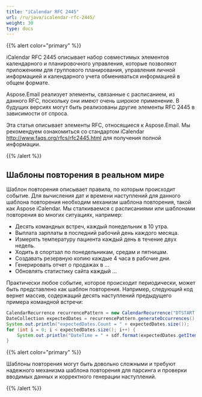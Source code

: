 ```yaml
---
title: "iCalendar RFC 2445"
url: /ru/java/icalendar-rfc-2445/
weight: 30
type: docs
---
```



{{% alert color="primary" %}} 

iCalendar RFC 2445 описывает набор совместимых элементов календарного и планировочного управления, которые позволяют приложениям для группового планирования, управления личной информацией и календарного учета обмениваться информацией в общем формате.

Aspose.Email реализует элементы, связанные с расписанием, из данного RFC, поскольку они имеют очень широкое применение. В будущих версиях могут быть реализованы другие элементы RFC 2445 в зависимости от спроса.

Эта статья описывает элементы RFC, относящиеся к Aspose.Email. Мы рекомендуем ознакомиться со стандартом iCalendar <http://www.faqs.org/rfcs/rfc2445.html> для получения полной информации.

{{% /alert %}} 
## **Шаблоны повторения в реальном мире**
Шаблон повторения описывает правила, по которым происходит событие. Для вычисления дат и времени наступлений для данного шаблона повторения необходим механизм шаблона повторения, такой как Aspose iCalendar.
Мы сталкиваемся с расписаниями или шаблонами повторения во многих ситуациях, например:

- Десять командных встреч, каждый понедельник в 10 утра.
- Выплата зарплаты в последний рабочий день каждого месяца.
- Измерять температуру пациента каждый день в течение двух недель.
- Ходить в спортзал по понедельникам, средам и пятницам.
- Создавать резервную копию каждые 4 часа в рабочие дни.
- Генерировать отчет о продажах в …
- Обновлять статистику сайта каждый …

Практически любое событие, которое происходит периодически, может быть представлено как шаблон повторения. Например, следующий код вернет массив, содержащий десять наступлений предыдущего примера командной встречи: 

~~~java
CalendarRecurrence recurrencePattern = new CalendarRecurrence("DTSTART:20040301T100000\nRRULE:FREQ=WEEKLY;COUNT=10;BYDAY=MO");
DateCollection expectedDates = recurrencePattern.generateOccurrences();
System.out.println("expectedDates.Count = " + expectedDates.size());
for (int i = 0; i < expectedDates.size(); i++) {
    System.out.println("DateTime = " + sdf.format(expectedDates.getItem(i)));
}
~~~

{{% alert color="primary" %}} 

Шаблоны повторения могут быть довольно сложными и требуют надежного механизма шаблона повторения для парсинга и проверки вводимых данных и корректного генерации наступлений. 

{{% /alert %}}